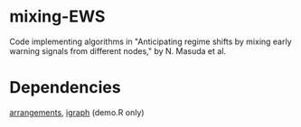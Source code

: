 # mixing-EWS
Code implementing algorithms in "Anticipating regime shifts by mixing early warning signals from different nodes," by N. Masuda et al. 

# Dependencies
[arrangements](https://cran.r-project.org/package=arrangements), [igraph](https://cran.r-project.org/package=igraph) (demo.R only)
